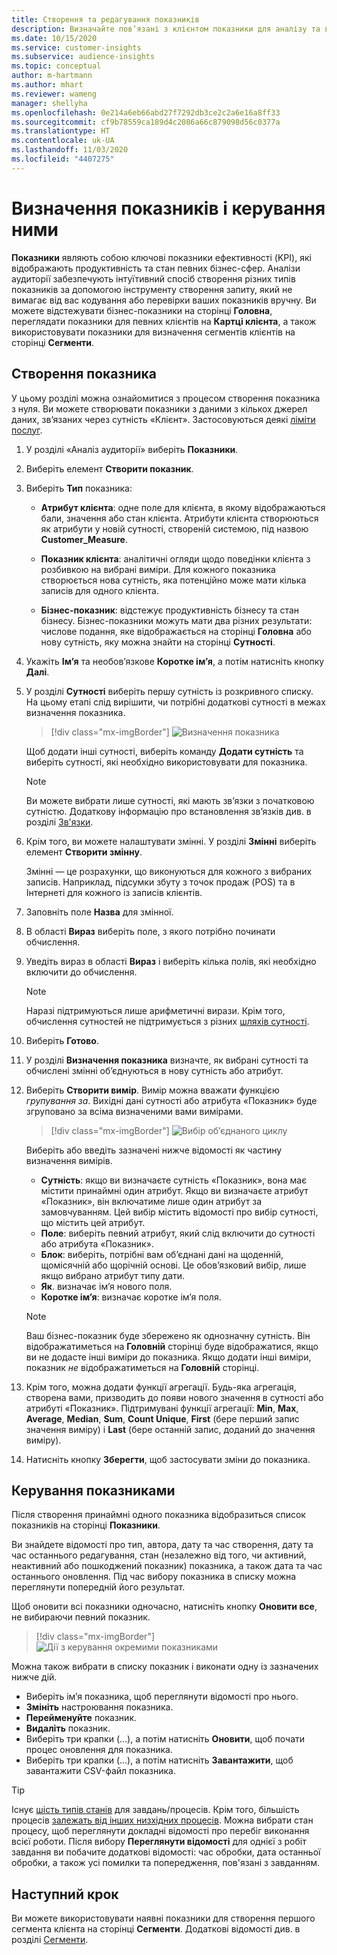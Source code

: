 ```yaml
---
title: Створення та редагування показників
description: Визначайте пов’язані з клієнтом показники для аналізу та відображення продуктивності певних бізнес-сфер.
ms.date: 10/15/2020
ms.service: customer-insights
ms.subservice: audience-insights
ms.topic: conceptual
author: m-hartmann
ms.author: mhart
ms.reviewer: wameng
manager: shellyha
ms.openlocfilehash: 0e214a6eb66abd27f7292db3ce2c2a6e16a8ff33
ms.sourcegitcommit: cf9b78559ca189d4c2086a66c879098d56c0377a
ms.translationtype: HT
ms.contentlocale: uk-UA
ms.lasthandoff: 11/03/2020
ms.locfileid: "4407275"
---
```

# <a name="define-and-manage-measures"></a>Визначення показників і керування ними

**Показники** являють собою ключові показники ефективності (KPI), які відображають продуктивність та стан певних бізнес-сфер. Аналізи аудиторії забезпечують інтуїтивний спосіб створення різних типів показників за допомогою інструменту створення запиту, який не вимагає від вас кодування або перевірки ваших показників вручну. Ви можете відстежувати бізнес-показники на сторінці **Головна**, переглядати показники для певних клієнтів на **Картці клієнта**, а також використовувати показники для визначення сегментів клієнтів на сторінці **Сегменти**.

## <a name="create-a-measure"></a>Створення показника

У цьому розділі можна ознайомитися з процесом створення показника з нуля. Ви можете створювати показники з даними з кількох джерел даних, зв’язаних через сутність «Клієнт». Застосовуються деякі [ліміти послуг](service-limits.md).

1. У розділі «Аналіз аудиторії» виберіть **Показники**.

2. Виберіть елемент **Створити показник**.

3. Виберіть **Тип** показника:

   - **Атрибут клієнта**: одне поле для клієнта, в якому відображаються бали, значення або стан клієнта. Атрибути клієнта створюються як атрибути у новій сутності, створеній системою, під назвою **Customer_Measure**.

   - **Показник клієнта**: аналітичні огляди щодо поведінки клієнта з розбивкою на вибрані виміри. Для кожного показника створюється нова сутність, яка потенційно може мати кілька записів для одного клієнта.

   - **Бізнес-показник**: відстежує продуктивність бізнесу та стан бізнесу. Бізнес-показники можуть мати два різних результати: числове подання, яке відображається на сторінці **Головна** або нову сутність, яку можна знайти на сторінці **Сутності**.

4. Укажіть **Ім’я** та необов’язкове **Коротке ім’я**, а потім натисніть кнопку **Далі**.

5. У розділі **Сутності** виберіть першу сутність із розкривного списку. На цьому етапі слід вирішити, чи потрібні додаткові сутності в межах визначення показника.

   > [!div class="mx-imgBorder"]
   > ![Визначення показника](media/measure-definition.png "Визначення вимірювання")

   Щоб додати інші сутності, виберіть команду **Додати сутність** та виберіть сутності, які необхідно використовувати для показника.

   > [!NOTE]
   > Ви можете вибрати лише сутності, які мають зв’язки з початковою сутністю. Додаткову інформацію про встановлення зв’язків див. в розділі [Зв'язки](relationships.md).

6. Крім того, ви можете налаштувати змінні. У розділі **Змінні** виберіть елемент **Створити змінну**.

   Змінні — це розрахунки, що виконуються для кожного з вибраних записів. Наприклад, підсумки збуту з точок продаж (POS) та в Інтернеті для кожного із записів клієнтів.

7. Заповніть поле **Назва** для змінної.

8. В області **Вираз** виберіть поле, з якого потрібно починати обчислення.

9. Уведіть вираз в області **Вираз** і виберіть кілька полів, які необхідно включити до обчислення.

   > [!NOTE]
   > Наразі підтримуються лише арифметичні вирази. Крім того, обчислення сутностей не підтримується з різних [шляхів сутності](relationships.md).

10. Виберіть **Готово**.

11. У розділі **Визначення показника** визначте, як вибрані сутності та обчислені змінні об’єднуються в нову сутність або атрибут.

12. Виберіть **Створити вимір**. Вимір можна вважати функцією *групування за*. Вихідні дані сутності або атрибута «Показник» буде згруповано за всіма визначеними вами вимірами.

    > [!div class="mx-imgBorder"]
    > ![Вибір об’єднаного циклу](media/measures-businessreport-measure-definition2.png "Вибір об’єднаного циклу")

    Виберіть або введіть зазначені нижче відомості як частину визначення вимірів.

    - **Сутність**: якщо ви визначаєте сутність «Показник», вона має містити принаймні один атрибут. Якщо ви визначаєте атрибут «Показник», він включатиме лише один атрибут за замовчуванням. Цей вибір містить відомості про вибір сутності, що містить цей атрибут.
    - **Поле**: виберіть певний атрибут, який слід включити до сутності або атрибута «Показник».
    - **Блок**: виберіть, потрібні вам об’єднані дані на щоденній, щомісячній або щорічній основі. Це обов’язковий вибір, лише якщо вибрано атрибут типу дати.
    - **Як**. визначає ім’я нового поля.
    - **Коротке ім’я**: визначає коротке ім’я поля.

    > [!NOTE]
    > Ваш бізнес-показник буде збережено як однозначну сутність. Він відображатиметься на **Головній** сторінці буде відображатися, якщо ви не додасте інші виміри до показника. Якщо додати інші виміри, показник *не* відображатиметься на **Головній** сторінці.

13. Крім того, можна додати функції агрегації. Будь-яка агрегація, створена вами, призводить до появи нового значення в сутності або атрибуті «Показник». Підтримувані функції агрегації: **Min**, **Max**, **Average**, **Median**, **Sum**, **Count Unique**, **First** (бере перший запис значення виміру) і **Last** (бере останній запис, доданий до значення виміру).

14. Натисніть кнопку **Зберегти**, щоб застосувати зміни до показника.

## <a name="manage-your-measures"></a>Керування показниками

Після створення принаймні одного показника відобразиться список показників на сторінці **Показники**.

Ви знайдете відомості про тип, автора, дату та час створення, дату та час останнього редагування, стан (незалежно від того, чи активний, неактивний або пошкоджений показник) показника, а також дата та час останнього оновлення. Під час вибору показника в списку можна переглянути попередній його результат.

Щоб оновити всі показники одночасно, натисніть кнопку **Оновити все**, не вибираючи певний показник.

> [!div class="mx-imgBorder"]
> ![Дії з керування окремими показниками](media/measure-actions.png "Дії з керування окремими показниками")

Можна також вибрати в списку показник і виконати одну із зазначених нижче дій.

- Виберіть ім’я показника, щоб переглянути відомості про нього.
- **Змініть** настроювання показника.
- **Перейменуйте** показник.
- **Видаліть** показник.
- Виберіть три крапки (...), а потім натисніть **Оновити**, щоб почати процес оновлення для показника.
- Виберіть три крапки (...), а потім натисніть **Завантажити**, щоб завантажити CSV-файл показника.

> [!TIP]
> Існує [шість типів станів](system.md#status-types) для завдань/процесів. Крім того, більшість процесів [залежать від інших низхідних процесів](system.md#refresh-policies). Можна вибрати стан процесу, щоб переглянути докладні відомості про перебіг виконання всієї роботи. Після вибору **Переглянути відомості** для однієї з робіт завдання ви побачите додаткові відомості: час обробки, дата останньої обробки, а також усі помилки та попередження, пов'язані з завданням.

## <a name="next-step"></a>Наступний крок

Ви можете використовувати наявні показники для створення першого сегмента клієнта на сторінці **Сегменти**. Додаткові відомості див. в розділі [Сегменти](segments.md).
